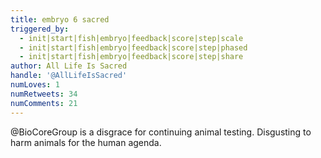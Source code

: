 ```yaml
---
title: embryo 6 sacred
triggered_by:
  - init|start|fish|embryo|feedback|score|step|scale
  - init|start|fish|embryo|feedback|score|step|phased
  - init|start|fish|embryo|feedback|score|step|share
author: All Life Is Sacred
handle: '@AllLifeIsSacred'
numLoves: 1
numRetweets: 34
numComments: 21
---
```

@BioCoreGroup is a disgrace for continuing animal testing. Disgusting to harm animals for the human agenda.
